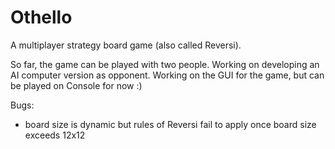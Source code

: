 # Othello 
A multiplayer strategy board game (also called Reversi).

So far, the game can be played with two people. Working on developing an AI computer version as opponent.
Working on the GUI for the game, but can be played on Console for now :) 

Bugs:
 - board size is dynamic but rules of Reversi fail to apply once board size exceeds 12x12

